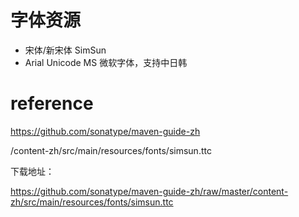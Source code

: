 # 字体资源

* 宋体/新宋体  SimSun
* Arial Unicode MS  微软字体，支持中日韩


# reference
https://github.com/sonatype/maven-guide-zh

/content-zh/src/main/resources/fonts/simsun.ttc

下载地址：

https://github.com/sonatype/maven-guide-zh/raw/master/content-zh/src/main/resources/fonts/simsun.ttc